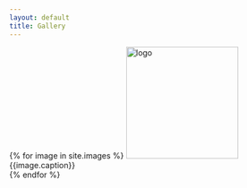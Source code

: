 ```yaml
---
layout: default
title: Gallery
---
```

{% for image in site.images %}
<img src="{{image.image}}" alt="logo" width="200"/>  
{{image.caption}}  
{% endfor %}